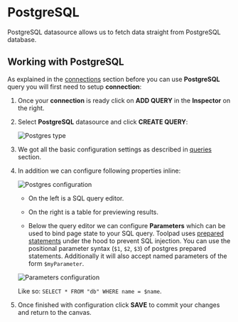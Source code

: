 # PostgreSQL

<p class="description">PostgreSQL datasource allows us to fetch data straight from PostgreSQL database.</p>

## Working with PostgreSQL

As explained in the [connections](/toolpad/connecting-to-datasources/connections/) section before you can use **PostgreSQL** query you will first need to setup **connection**:

1. Once your **connection** is ready click on **ADD QUERY** in the **Inspector** on the right.

1. Select **PostgreSQL** datasource and click **CREATE QUERY**:

   ![Postgres type](/static/toolpad/postgres-query-1.png)

1. We got all the basic configuration settings as described in [queries](/toolpad/connecting-to-datasources/queries/) section.

1. In addition we can configure following properties inline:

   ![Postgres configuration](/static/toolpad/postgres-query-2.png)

   - On the left is a SQL query editor.

   - On the right is a table for previewing results.

   - Below the query editor we can configure **Parameters** which can be used to bind page state to your SQL query. Toolpad uses [prepared statements](https://www.postgresql.org/docs/current/sql-prepare.html) under the hood to prevent SQL injection. You can use the positional parameter syntax (`$1`, `$2`, `$3`) of postgres prepared statements. Additionally it will also accept named parameters of the form `$myParameter`.

   ![Parameters configuration](/static/toolpad/postgres-query-3.png)

   Like so: `SELECT * FROM "db" WHERE name = $name`.

1. Once finished with configuration click **SAVE** to commit your changes and return to the canvas.
